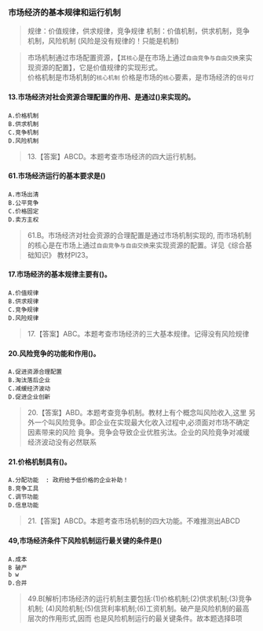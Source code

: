 ### 市场经济的基本规律和运行机制
>   规律：价值规律，供求规律，竞争规律
    机制：价值机制，供求机制，竞争机制，风险机制
    (风险是没有规律的！只能是机制)

>   市场机制通过市场配置资源，【`其核心`是在市场上通过`自由竞争与自由交换`来实现资源的配置】，它是价值规律的实现形式。    
>   价格机制是市场机制的`核心机制`
>   价格是市场的`核心`要素，是市场经济的`信号灯`

#### 13.市场经济对社会资源合理配置的作用、是通过()来实现的。
    A.价格机制
    B.供求机制
    C.竞争机制
    D.风险机制
>   13.【答案】ABCD。本题考查市场经济的四大运行机制。


#### 61.市场经济运行的基本要求是()
    A.市场出清
    B.公平竞争
    C.价格固定
    D.卖方主权
>   61.B。市场经济对社会资源的合理配置是通过市场机制实现的,
而市场机制的核心是在市场上通过`自由竞争与自由交换`来实现资源的配置。详见《综合基础知识》
    教材Pl23。

#### 17.市场经济的基本规律主要有()。
    A.价值规律
    B.供求规律
    C.竞争规律
    D.风险规律
>   17.【答案】ABC。本题考查市场经济的三大基本规律。记得没有风险规律

#### 20.风险竞争的功能和作用()。
    A.促进资源合理配置
    B.淘汰落后企业
    C.减缓经济波动
    D.促进企业创新
>   20.【答案】ABD。本题考查竞争机制。教材上有个概念叫风险收入,这里
    另外一个叫风险竞争。即企业在实现最大化收入过程中,必须面对市场不确定因素带来的风险
    竟争。竞争会导致企业优胜劣汰。企业的风险竟争对减缓经济波动没有必然联系

#### 21.价格机制具有()。
    A.分配功能  : 政府给予低价格的企业补助！
    B.竞争工具
    C.调节功能
    D.信息功能
>   21.【答案】ABCD。本题考查市场机制的四大功能。不难推测出ABCD

#### 49,市场经济条件下风险机制运行最关键的条件是()
    A.成本
    B 破产
    b w
    D.合并
>   49.B[解析]市场经济的运行机制主要包括:(1)价格机制;(2)供求机制;(3)竞争机制;
(4)风险机制;(5)信货利率机制;(6)工资机制。破产是风险机制的最高层次的作用形式,因而
也是风险机制运行的最关键条件。故本题选择B项





    
    


    
    












    
